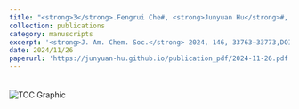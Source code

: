 ```yaml
---
title: "<strong>3</strong>.Fengrui Che#, <strong>Junyuan Hu</strong>#, Minghong Liao#, Zhongfu Luo, Hongyan Long, Benpeng Li, Yonggui Robin Chi, Xingxing Wu\\*,Synthesis of P (V)-Stereogenic Phosphorus Compounds via Organocatalytic Asymmetric Condensation"
collection: publications
category: manuscripts
excerpt: '<strong>J. Am. Chem. Soc.</strong> 2024, 146, 33763−33773,DOI:10.1021/jacs.4c11956.'
date: 2024/11/26
paperurl: 'https://junyuan-hu.github.io/publication_pdf/2024-11-26.pdf'
---
```

<img src="https://junyuan-hu.github.io/images/publication_2024-11-26.jpeg" alt="TOC Graphic" style="max-width: 400px; margin-top: 20px;">

